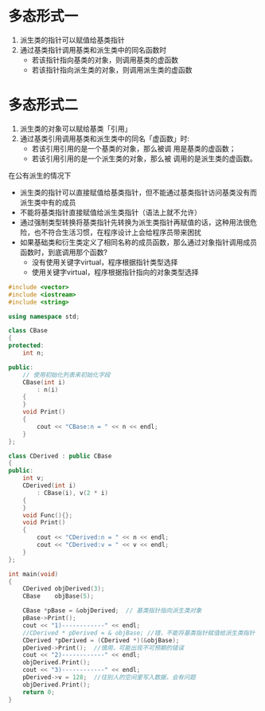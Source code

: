 # 多态形式一
1. 派生类的指针可以赋值给基类指针
2. 通过基类指针调用基类和派生类中的同名函数时
   - 若该指针指向基类的对象，则调用基类的虚函数
   - 若该指针指向派生类的对象，则调用派生类的虚函数

# 多态形式二
1. 派生类的对象可以赋给基类「引用」
2. 通过基类引用调用基类和派生类中的同名「虚函数」时:
    - 若该引用引用的是一个基类的对象，那么被调 用是基类的虚函数；
    - 若该引用引用的是一个派生类的对象，那么被 调用的是派生类的虚函数。



在公有派生的情况下
- 派生类的指针可以直接赋值给基类指针，但不能通过基类指针访问基类没有而派生类中有的成员
- 不能将基类指针直接赋值给派生类指针（语法上就不允许）
- 通过强制类型转换将基类指针先转换为派生类指针再赋值的话，这种用法很危险，也不符合生活习惯，在程序设计上会给程序员带来困扰
- 如果基础类和衍生类定义了相同名称的成员函数，那么通过对象指针调用成员函数时，到底调用那个函数?
    * 没有使用关键字virtual，程序根据指针类型选择
    * 使用关键字virtual，程序根据指针指向的对象类型选择



```cpp
#include <vector>
#include <iostream>
#include <string>

using namespace std;

class CBase
{
protected:
    int n;

public:
    // 使用初始化列表来初始化字段
    CBase(int i)
        : n(i)
    {
    }
    void Print()
    {
        cout << "CBase:n = " << n << endl;
    }
};

class CDerived : public CBase
{
public:
    int v;
    CDerived(int i)
        : CBase(i), v(2 * i)
    {
    }
    void Func(){};
    void Print()
    {
        cout << "CDerived:n = " << n << endl;
        cout << "CDerived:v = " << v << endl;
    }
};

int main(void)
{
    CDerived objDerived(3);
    CBase    objBase(5);

    CBase *pBase = &objDerived;  // 基类指针指向派生类对象
    pBase->Print();
    cout << "1)------------" << endl;
    //CDerived * pDerived = & objBase; //错，不能将基类指针赋值给派生类指针
    CDerived *pDerived = (CDerived *)(&objBase);
    pDerived->Print();  //慎用，可能出现不可预期的错误
    cout << "2)------------" << endl;
    objDerived.Print();
    cout << "3)------------" << endl;
    pDerived->v = 128;  //往别人的空间里写入数据，会有问题
    objDerived.Print();
    return 0;
}
```